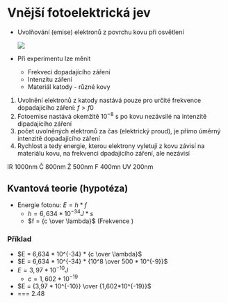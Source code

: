 # Vnější fotoelektrická jev

- Uvolňování (emise) elektronů z povrchu kovu při osvětlení

  ![](FY_JEV.svg)

- Při experimentu lze měnit
  - Frekveci dopadajícího záření
  - Intenzitu záření
  - Materiál katody - různé kovy

1. Uvolnění elektronů z katody nastává pouze pro určité frekvence dopadajícího záření: $f>f0$
2. Fotoemise nastává okemžitě $10^{-8}$ s po kovu nezávsilé na intenzitě dipadajícího záření
3. počet uvolněných elektronů za čas (elektrický proud), je přímo úměrný intenzitě dopadajícího záření
4. Rychlost a tedy energie, kterou elektrony vyletují z kovu závisí na materiálu kovu, na frekvenci dpadajícího záření, ale nezávisí

IR 1000nm
Č 800nm
Ž 500nm
F 400mn
UV 200nm

## Kvantová teorie (hypotéza)

- Energie fotonu: $E=h*f$
  - $h = 6,634 * 10^{-34} J*s$
  - $f = {c \over \lambda}$ (Frekvence )

### Příklad

- $E = 6,634 * 10^{-34} * {c \over \lambda}$
- $E = 6,634 * 10^{-34} * {10^8 \over 500 * 10^{-9}}$
- $E = 3,97 * 10^{-10}J$
  - $c = 1,602*10^{-19}$
- $E = {3,97 * 10^{-10}} \over {1,602*10^{-19}}$
- === 2.48
